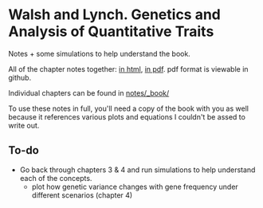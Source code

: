 # Walsh and Lynch. Genetics and Analysis of Quantitative Traits

Notes + some simulations to help understand the book.

All of the chapter notes together: [in html](notes/_book/index.html), [in pdf](notes/\_book/quant_genetics_book_notes.pdf). pdf format is viewable in github.

Individual chapters can be found in [notes/\_book/](notes/_book)

To use these notes in full, you'll need a copy of the book with you as well because it references various plots and equations I couldn't be assed to write out. 

## To-do

* Go back through chapters 3 & 4 and run simulations to help understand each of the concepts. 
	- plot how genetic variance changes with gene frequency under different scenarios (chapter 4)


